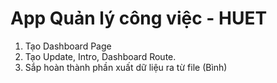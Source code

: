 # App Quản lý công việc - HUET
1. Tạo Dashboard Page
2. Tạo Update, Intro, Dashboard Route.
3. Sắp hoàn thành phần xuất dữ liệu ra từ file (Bình)











<!-- 1. Get Template from:
https://colorlib.com/wp/free-html5-contact-form-templates/
2. Get Dashboard from:
https://colorlib.com/wp/free-html5-admin-dashboard-templates/
3. Many Dashboard:
https://github.com/puikinsh/Adminator-admin-dashboard
https://github.com/colorlibhq/AdminLTE -->
